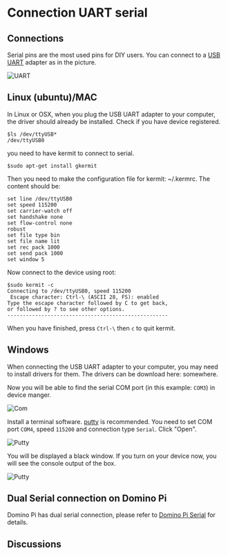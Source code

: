 Connection UART serial
===================

Connections
----------

Serial pins are the most used pins for DIY users. You can connect to a <a href="http://www.ebay.com/itm/PL-2303-USB-to-UART-TTL-adapter-/321407483336">USB UART</a> adapter as in the picture.

![UART](https://static.gl-inet.com/docs/en/2.x/dev/src/uart_serial.jpg)

Linux (ubuntu)/MAC
------------
In Linux or OSX, when you plug the USB UART adapter to your computer, the driver should already be installed. Check if you have device registered.
```
$ls /dev/ttyUSB*
/dev/ttyUSB0
```
you need to have kermit to connect to serial.
```
$sudo apt-get install gkermit
```

Then you need to make the configuration file for kermit: ~/.kermrc. The content should be:
```
set line /dev/ttyUSB0
set speed 115200
set carrier-watch off
set handshake none
set flow-control none
robust
set file type bin
set file name lit
set rec pack 1000
set send pack 1000
set window 5
```

Now connect to the device using root:
```
$sudo kermit -c
Connecting to /dev/ttyUSB0, speed 115200
 Escape character: Ctrl-\ (ASCII 28, FS): enabled
Type the escape character followed by C to get back,
or followed by ? to see other options.
----------------------------------------------------

```

When you have finished, press `Ctrl-\` then `c` to quit kermit.

Windows
---------
When connecting the USB UART adapter to your computer, you may need to install drivers for them. The drivers can be download here: somewhere.

Now you will be able to find the serial COM port (in this example: `COM3`) in device manger.

![Com](https://static.gl-inet.com/docs/en/2.x/dev/src/find-serial-port.jpg)

Install a terminal software. <a href="http://www.chiark.greenend.org.uk/~sgtatham/putty/download.html">putty</a> is recommended. You need to set COM port `COM4`, speed `115200` and connection type `Serial`. Click "Open".


![Putty](https://static.gl-inet.com/docs/en/2.x/dev/src/putty.png)

You will be displayed a black window. If you turn on your device now, you will see the console output of the box.


![Putty](https://static.gl-inet.com/docs/en/2.x/dev/src/putty1.png)

Dual Serial connection on Domino Pi
-------------------------------
Domino Pi has dual serial connection, please refer to <a href='http://domino.io/#!domino/pi/serial.md'>Domino Pi Serial</a> for details.

## Discussions
